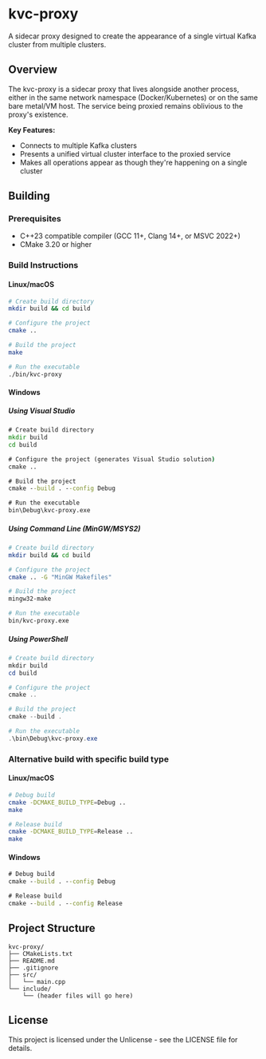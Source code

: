 # kvc-proxy

A sidecar proxy designed to create the appearance of a single virtual Kafka cluster from multiple clusters.

## Overview

The kvc-proxy is a sidecar proxy that lives alongside another process, either in the same network namespace (Docker/Kubernetes) or on the same bare metal/VM host. The service being proxied remains oblivious to the proxy's existence.

**Key Features:**
- Connects to multiple Kafka clusters
- Presents a unified virtual cluster interface to the proxied service
- Makes all operations appear as though they're happening on a single cluster

## Building

### Prerequisites
- C++23 compatible compiler (GCC 11+, Clang 14+, or MSVC 2022+)
- CMake 3.20 or higher

### Build Instructions

#### Linux/macOS

```bash
# Create build directory
mkdir build && cd build

# Configure the project
cmake ..

# Build the project
make

# Run the executable
./bin/kvc-proxy
```

#### Windows

##### Using Visual Studio

```cmd
# Create build directory
mkdir build
cd build

# Configure the project (generates Visual Studio solution)
cmake ..

# Build the project
cmake --build . --config Debug

# Run the executable
bin\Debug\kvc-proxy.exe
```

##### Using Command Line (MinGW/MSYS2)

```bash
# Create build directory
mkdir build && cd build

# Configure the project
cmake .. -G "MinGW Makefiles"

# Build the project
mingw32-make

# Run the executable
bin/kvc-proxy.exe
```

##### Using PowerShell

```powershell
# Create build directory
mkdir build
cd build

# Configure the project
cmake ..

# Build the project
cmake --build .

# Run the executable
.\bin\Debug\kvc-proxy.exe
```

### Alternative build with specific build type

#### Linux/macOS
```bash
# Debug build
cmake -DCMAKE_BUILD_TYPE=Debug ..
make

# Release build
cmake -DCMAKE_BUILD_TYPE=Release ..
make
```

#### Windows
```cmd
# Debug build
cmake --build . --config Debug

# Release build
cmake --build . --config Release
```

## Project Structure

```
kvc-proxy/
├── CMakeLists.txt
├── README.md
├── .gitignore
├── src/
│   └── main.cpp
└── include/
    └── (header files will go here)
```

## License

This project is licensed under the Unlicense - see the LICENSE file for details.
